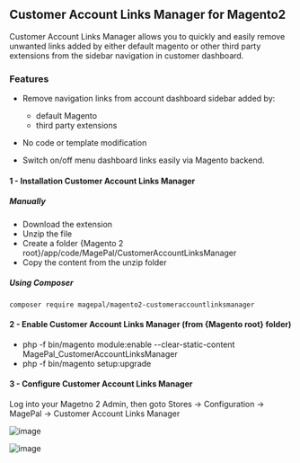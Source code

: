 ## Customer Account Links Manager for Magento2
Customer Account Links Manager allows you to quickly and easily remove unwanted links added by either default magento or other third party extensions from the sidebar navigation in customer dashboard.

### Features
 - Remove navigation links from account dashboard sidebar added by:
   - default Magento 
   - third party extensions
   
 - No code or template modification 
 
 - Switch on/off menu dashboard links easily via Magento backend.
 

#### 1 - Installation Customer Account Links Manager
##### Manually
 * Download the extension
 * Unzip the file
 * Create a folder {Magento 2 root}/app/code/MagePal/CustomerAccountLinksManager
 * Copy the content from the unzip folder

##### Using Composer

```
composer require magepal/magento2-customeraccountlinksmanager
```

#### 2 - Enable Customer Account Links Manager (from {Magento root} folder)
 * php -f bin/magento module:enable --clear-static-content MagePal_CustomerAccountLinksManager
 * php -f bin/magento setup:upgrade

#### 3 - Configure Customer Account Links Manager

Log into your Magetno 2 Admin, then goto Stores -> Configuration -> MagePal -> Customer Account Links Manager

![image](https://cloud.githubusercontent.com/assets/1415141/25197024/7f7dea2c-2510-11e7-9785-780d7f2fc7b0.png)

![image](https://cloud.githubusercontent.com/assets/1415141/25233635/8354aa4e-25ad-11e7-87ae-55fcee1a4194.png)

